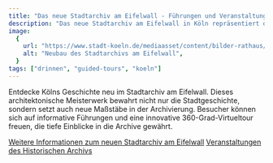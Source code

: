 ```yaml
---
title: "Das neue Stadtarchiv am Eifelwall - Führungen und Veranstaltungen"
description: "Das neue Stadtarchiv am Eifelwall in Köln repräsentiert das Gedächtnis der Stadt in einem modernen Gebäude. Es vereint das Historische Archiv und das Rheinische Bildarchiv unter einem Dach, bietet umfangreiche Einblicke durch Führungen und eine 360-Grad-Virtueltour. Nach dem Einsturz des alten Archivs wurde dieses als modernstes kommunales Archiv Europas konzipiert, mit speziellen Klimazonen zur optimalen Archivalienkonservierung."
image:
  {
    url: "https://www.stadt-koeln.de/mediaasset/content/bilder-rathaus/stadtarchiv-am-eifelwall-rba.jpg",
    alt: "Neubau des Stadtarchivs am Eifelwall",
  }
tags: ["drinnen", "guided-tours", "koeln"]
---
```


Entdecke Kölns Geschichte neu im Stadtarchiv am Eifelwall. Dieses architektonische Meisterwerk bewahrt nicht nur die Stadtgeschichte, sondern setzt auch neue Maßstäbe in der Archivierung. Besucher können sich auf informative Führungen und eine innovative 360-Grad-Virtueltour freuen, die tiefe Einblicke in die Archive gewährt.

[Weitere Informationen zum neuen Stadtarchiv am Eifelwall](https://www.stadt-koeln.de/artikel/71341/index.html)
[Veranstaltungen des Historischen Archivs](https://www.stadt-koeln.de/leben-in-koeln/kultur/historisches-archiv/veranstaltungen-des-historischen-archivs)
